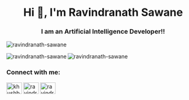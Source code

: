 <h1 align="center">Hi 👋, I'm Ravindranath Sawane</h1>
<h3 align="center">I am an Artificial Intelligence Developer!!</h3>

<p align="left"> <img src="https://komarev.com/ghpvc/?username=ravindranath-sawane&label=Profile%20views&color=129e00&style=plastic" alt="ravindranath-sawane" /> </p>

<p><img align="left" src="https://github-readme-stats.vercel.app/api/top-langs?username=ravindranath-sawane&show_icons=true&locale=en&layout=compact" alt="ravindranath-sawane" /></p>
<p>&nbsp;<img align="left" src="https://github-readme-stats.vercel.app/api?username=ravindranath-sawane&show_icons=true&locale=en" alt="ravindranath-sawane" /></p>

<!--
### :point_down: Support me here!
<a href="https://www.buymeacoffee.com/ravisawane9" target="_blank"><img src="https://www.buymeacoffee.com/assets/img/custom_images/orange_img.png" alt="Buy Me A Coffee" style="height: 41px !important;width: 174px !important;box-shadow: 0px 3px 2px 0px rgba(190, 190, 190, 0.5) !important;-webkit-box-shadow: 0px 3px 2px 0px rgba(190, 190, 190, 0.5) !important;" ></a>

<img align="right" alt="Coding" width="400" src="https://cdn.dribbble.com/users/101577/screenshots/4875999/true_astronaut_dribbble-bg.gif">
-->

<h3 align="left">Connect with me:</h3>
<p align="left">
<a href="https://twitter.com/ravisawane9" target="blank"><img align="center" src="https://cdn.jsdelivr.net/npm/simple-icons@3.0.1/icons/twitter.svg" alt="khushboogoel01" height="30" width="40" /></a>
<a href="https://www.linkedin.com/in/ravindranath-sawane-ai" target="blank"><img align="center" src="https://cdn.jsdelivr.net/npm/simple-icons@3.0.1/icons/linkedin.svg" alt="ravindranath-sawane-ai" height="30" width="40" /></a>
<a href="https://www.instagram.com/ravindranath_sawane" target="blank"><img align="center" src="https://cdn.jsdelivr.net/npm/simple-icons@3.0.1/icons/instagram.svg" alt="ravindranath_sawane" height="30" width="40" /></a>
